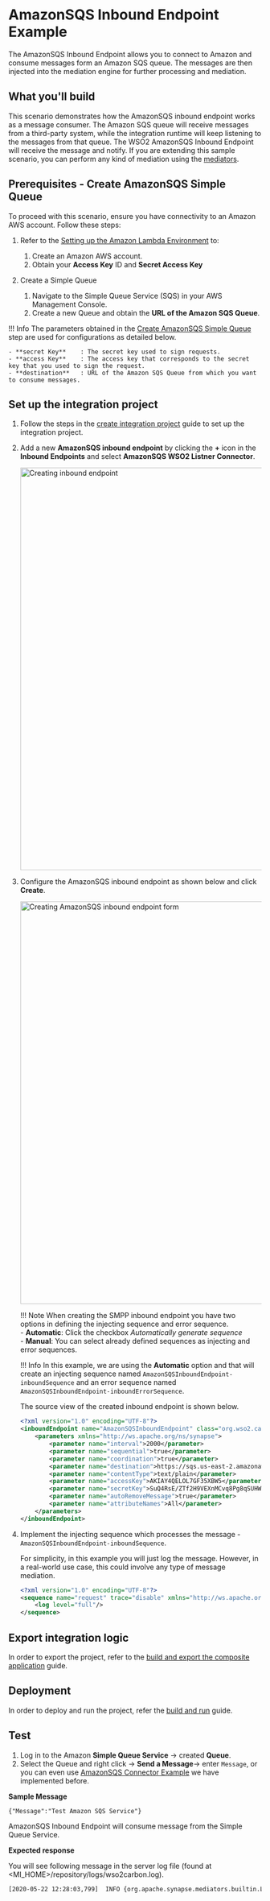 # AmazonSQS Inbound Endpoint Example

The AmazonSQS Inbound Endpoint allows you to connect to Amazon and consume messages form an Amazon SQS queue. The messages are then injected into the mediation engine for further processing and mediation.

## What you'll build

This scenario demonstrates how the AmazonSQS inbound endpoint works as a message consumer. The Amazon SQS queue will receive messages from a third-party system, while the integration runtime will keep listening to the messages from that queue. The WSO2 AmazonSQS Inbound Endpoint will receive the message and notify. If you are extending this sample scenario, you can perform any kind of mediation using the [mediators]({{base_path}}/reference/mediators/about-mediators/).

## Prerequisites - Create AmazonSQS Simple Queue

To proceed with this scenario, ensure you have connectivity to an Amazon AWS account. Follow these steps:

1. Refer to the [Setting up the Amazon Lambda Environment]({{base_path}}/reference/connectors/amazonlambda-connector/setting-up-amazonlambda/) to:

    1. Create an Amazon AWS account.
    2. Obtain your **Access Key** ID and **Secret Access Key**

2. Create a Simple Queue

    1. Navigate to the Simple Queue Service (SQS) in your AWS Management Console.
    2. Create a new Queue and obtain the **URL of the Amazon SQS Queue**.

!!! Info
    The parameters obtained in the [Create AmazonSQS Simple Queue](#prerequisites---create-amazonsqs-simple-queue) step are used for configurations as detailed below.

    - **secret Key**    : The secret key used to sign requests.
    - **access Key**    : The access key that corresponds to the secret key that you used to sign the request.
    - **destination**   : URL of the Amazon SQS Queue from which you want to consume messages.


## Set up the integration project

1. Follow the steps in the [create integration project]({{base_path}}/develop/create-integration-project/) guide to set up the integration project. 

2. Add a new **AmazonSQS inbound endpoint** by clicking the **+** icon in the **Inbound Endpoints** and select **AmazonSQS WSO2 Listner Connector**.

    <img src="{{base_path}}/assets/img/integrate/connectors/sqs-inbound.png" title="Creating inbound endpoint" width="800" alt="Creating inbound endpoint"/>

3. Configure the AmazonSQS inbound endpoint as shown below and click **Create**.

    <img src="{{base_path}}/assets/img/integrate/connectors/sqs-inbound-form.png" title="Creating AmazonSQS inbound endpoint form" width="800" alt="Creating AmazonSQS inbound endpoint form"/>

    !!! Note
        When creating the SMPP inbound endpoint you have two options in defining the injecting sequence and error sequence.
        <br/>- **Automatic**: Click the checkbox *Automatically generate sequence*
        <br/>- **Manual**: You can select already defined sequences as injecting and error sequences.

    !!! Info
        In this example, we are using the **Automatic** option and that will create an injecting sequence named `AmazonSQSInboundEndpoint-inboundSequence` and an error sequence named `AmazonSQSInboundEndpoint-inboundErrorSequence`.<br/>

    The source view of the created inbound endpoint is shown below.

     ```xml
     <?xml version="1.0" encoding="UTF-8"?>
     <inboundEndpoint name="AmazonSQSInboundEndpoint" class="org.wso2.carbon.inbound.amazonsqs.AmazonSQSPollingConsumer" sequence="AmazonSQSInboundEndpoint-inboundSequence" onError="AmazonSQSInboundEndpoint-inboundErrorSequence" suspend="false">
         <parameters xmlns="http://ws.apache.org/ns/synapse">
             <parameter name="interval">2000</parameter>
             <parameter name="sequential">true</parameter>
             <parameter name="coordination">true</parameter>
             <parameter name="destination">https://sqs.us-east-2.amazonaws.com/610968236798/eiconnectortestSQS</parameter>
             <parameter name="contentType">text/plain</parameter>
             <parameter name="accessKey">AKIAY4QELOL7GF35XBW5</parameter>
             <parameter name="secretKey">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</parameter>
             <parameter name="autoRemoveMessage">true</parameter>
             <parameter name="attributeNames">All</parameter>
         </parameters>
     </inboundEndpoint> 
     ```

4. Implement the injecting sequence which processes the message - `AmazonSQSInboundEndpoint-inboundSequence`. 
   
    For simplicity, in this example you will just log the message. However, in a real-world use case, this could involve any type of message mediation.
 
    ```xml
    <?xml version="1.0" encoding="UTF-8"?>
    <sequence name="request" trace="disable" xmlns="http://ws.apache.org/ns/synapse">
        <log level="full"/>
    </sequence>
    ```
   
## Export integration logic

In order to export the project, refer to the [build and export the composite application]({{base_path}}/develop/deploy-artifacts/#build-and-export-the-carbon-application) guide. 

## Deployment
  
In order to deploy and run the project, refer the [build and run]({{base_path}}/develop/deploy-artifacts/#build-and-run) guide.

## Test 

1. Log in to the Amazon **Simple Queue Service** -> created **Queue**. 
2. Select the Queue and right click -> **Send a Message**-> enter `Message`, or you can even use [AmazonSQS Connector Example]({{base_path}}/reference/connectors/amazonsqs-connector/amazonsqs-connector-example) we have implemented before.

**Sample Message**

```
{"Message":"Test Amazon SQS Service"}
```
AmazonSQS Inbound Endpoint will consume message from the Simple Queue Service.

**Expected response**

You will see following message in the server log file (found at <MI_HOME>/repository/logs/wso2carbon.log).
 
```bash
[2020-05-22 12:28:03,799]  INFO {org.apache.synapse.mediators.builtin.LogMediator} - To: , MessageID: urn:uuid:CB783799949CD049281590130683750, Direction: request, Payload: {"Message":"Test Amazon SQS Service"}
```
